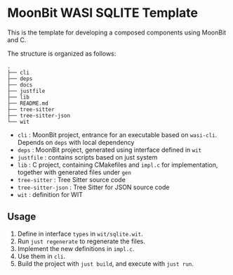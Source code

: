 # MoonBit WASI SQLITE Template

This is the template for developing a composed components using MoonBit and C.

The structure is organized as follows:

```
.
├── cli
├── deps
├── docs
├── justfile
├── lib
├── README.md
├── tree-sitter
├── tree-sitter-json
└── wit
```

- `cli` : MoonBit project, entrance for an executable based on `wasi-cli`. Depends on `deps` with local dependency
- `deps` : MoonBit project, generated using interface defined in `wit`
- `justfile` : contains scripts based on just system
- `lib` : C project, containing CMakefiles and `impl.c` for implementation, together with generated files under `gen`
- `tree-sitter` : Tree Sitter source code
- `tree-sitter-json` : Tree Sitter for JSON source code
- `wit` : definition for WIT

## Usage

1. Define in interface `types` in `wit/sqlite.wit`. 
2. Run `just regenerate` to regenerate the files.
3. Implement the new definitions in `impl.c`.
4. Use them in `cli`.
5. Build the project with `just build`, and execute with `just run`.